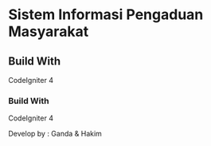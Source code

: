 # Sistem Informasi Pengaduan Masyarakat 


## Build With
CodeIgniter 4

### Build With
CodeIgniter 4

Develop by : Ganda & Hakim

